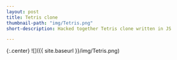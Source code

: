 ```yaml
---
layout: post
title: Tetris clone
thumbnail-path: "img/Tetris.png"
short-description: Hacked together Tetris clone written in JS

---
```


{:.center}
![]({{ site.baseurl }}/img/Tetris.png)
